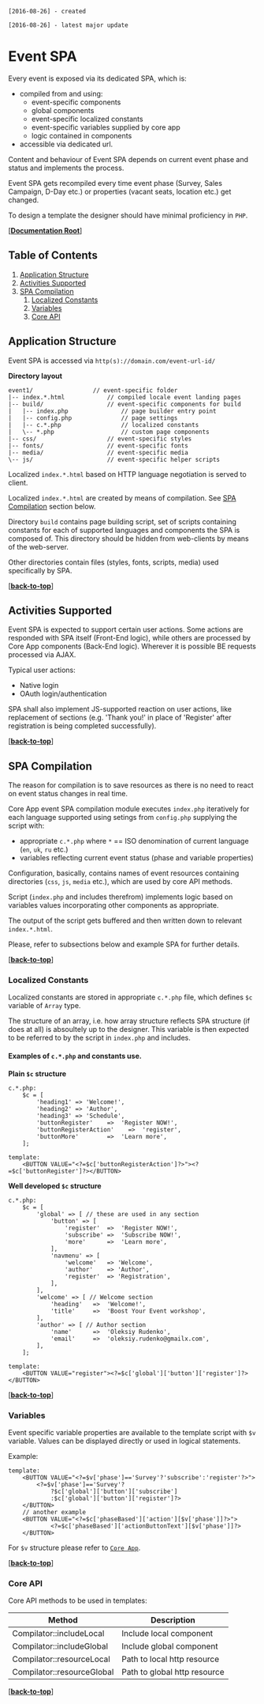 `[2016-08-26] - created`

`[2016-08-26] - latest major update`

# Event SPA

Every event is exposed via its dedicated SPA, which is: 
* compiled from and using:
  - event-specific components
  - global components
  - event-specific localized constants
  - event-specific variables supplied by core app
  - logic contained in components
* accessible via dedicated url.

Content and behaviour of Event SPA depends on current event phase and status and 
implements the process.

Event SPA gets recompiled every time event phase (Survey, Sales Campaign, D-Day etc.)
or properties (vacant seats, location etc.) get changed.

To design a template the designer should have minimal proficiency in `PHP`. 

[**[Documentation Root](../README.md)**]

## Table of Contents

1. [Application Structure](#application-structure)
1. [Activities Supported](#activities-supported)
1. [SPA Compilation](#spa-compilation)
   1. [Localized Constants](#localized-constants)
   1. [Variables](#variables)
   1. [Core API](#core-api)

## Application Structure

Event SPA is accessed via `http(s)://domain.com/event-url-id/`

**Directory layout**

```
event1/                 // event-specific folder
|-- index.*.html            // compiled locale event landing pages
|-- build/                  // event-specific components for build
|   |-- index.php               // page builder entry point
|   |-- config.php              // page settings
|   |-- c.*.php                 // localized constants
|   \-- *.php                   // custom page components
|-- css/                    // event-specific styles
|-- fonts/                  // event-specific fonts
|-- media/                  // event-specific media
\-- js/                     // event-specific helper scripts
```

Localized `index.*.html` based on HTTP language negotiation is served to client.

Localized `index.*.html` are created by means of compilation. See 
[SPA Compilation](#spa-compilation) section below.
 
Directory `build` contains page building script, set of scripts containing constants for
each of supported languages and components the SPA is composed of.
This directory should be hidden from web-clients by means of the web-server.

Other directories contain files (styles, fonts, scripts, media) used specifically by SPA.

[**[back-to-top](#table-of-contents)**]

## Activities Supported

Event SPA is expected to support certain user actions.
Some actions are responded with SPA itself (Front-End logic), while others
are processed by Core App components (Back-End logic). Wherever it is possible
BE requests processed via AJAX.

Typical user actions:
 * Native login
 * OAuth login/authentication
 
SPA shall also implement JS-supported reaction on user actions, like replacement of
sections (e.g. 'Thank you!' in place of 'Register' after registration is being completed 
successfully).

[**[back-to-top](#table-of-contents)**]

## SPA Compilation

The reason for compilation is to save resources as there is no need to react on event 
status changes in real time.

Core App event SPA compilation module executes `index.php` iteratively for each language
supported using setings from `config.php` supplying the script with:
 * appropriate `c.*.php` where `*` == ISO denomination of current language (`en`, `uk`, `ru` etc.)
 * variables reflecting current event status (phase and variable properties)
 
Configuration, basically, contains names of event resources containing directories 
(`css`, `js`, `media` etc.), which are used by core API methods.
 
Script (`index.php` and includes therefrom) implements logic based 
on variables values incorporating other components as appropriate.

The output of the script gets buffered and then written down to relevant `index.*.html`.

Please, refer to subsections below and example SPA for further details.

[**[back-to-top](#table-of-contents)**]

### Localized Constants

Localized constants are stored in appropriate `c.*.php` file, 
which defines `$c` variable of `Array` type.

The structure of an array, i.e. how array structure reflects SPA structure 
(if does at all) is absoultely up to the designer. This variable is then 
expected to be referred to by the script in `index.php` and includes.

#### Examples of `c.*.php` and constants use.

**Plain `$c` structure**

```
c.*.php:
    $c = [
        'heading1' => 'Welcome!',
        'heading2' => 'Author',
        'heading3' => 'Schedule',
        'buttonRegister'    =>  'Register NOW!',
        'buttonRegisterAction'    =>  'register',
        'buttonMore'        =>  'Learn more',
    ];
    
template:
    <BUTTON VALUE="<?=$c['buttonRegisterAction']?>"><?=$c['buttonRegister']?></BUTTON> 
```

**Well developed `$c` structure**

```
c.*.php:
    $c = [
        'global' => [ // these are used in any section
            'button' => [
                'register'  =>  'Register NOW!',
                'subscribe' =>  'Subscribe NOW!',
                'more'      =>  'Learn more',
            ],
            'navmenu' => [
                'welcome'   => 'Welcome',
                'author'    => 'Author',
                'register'  => 'Registration',
            ],
        ],
        'welcome' => [ // Welcome section
            'heading'   =>  'Welcome!',
            'title'     =>  'Boost Your Event workshop',
        ],
        'author' => [ // Author section
            'name'      =>  'Oleksiy Rudenko',
            'email'     =>  'oleksiy.rudenko@gmailx.com',
        ],
    ];
    
template:
    <BUTTON VALUE="register"><?=$c['global']['button']['register']?></BUTTON> 
```

[**[back-to-top](#table-of-contents)**]

### Variables

Event specific variable properties are available to the template script 
with `$v` variable. Values can be displayed directly or used in logical statements.

Example:
```
template:
    <BUTTON VALUE="<?=$v['phase']=='Survey'?'subscribe':'register'?>">
        <?=$v['phase']=='Survey'?
            ?$c['global']['button']['subscribe']
            :$c['global']['button']['register']?>
    </BUTTON>
    // another example
    <BUTTON VALUE="<?=$c['phaseBased']['action'][$v['phase']]?>">
            <?=$c['phaseBased']['actionButtonText'][$v['phase']]?>
    </BUTTON>
```

For `$v` structure please refer to [`Core App`](APP.md).

[**[back-to-top](#table-of-contents)**]

### Core API

Core API methods to be used in templates:

| Method | Description |
| --- | --- |
| Compilator::includeLocal | Include local component |
| Compilator::includeGlobal | Include global component |
| Compilator::resourceLocal | Path to local http resource |
| Compilator::resourceGlobal | Path to global http resource |


[**[back-to-top](#table-of-contents)**]
